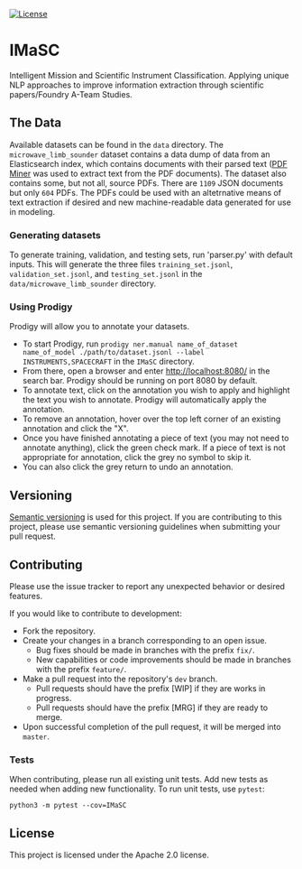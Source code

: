 [![License](https://img.shields.io/badge/License-Apache%202.0-blue.svg)](https://opensource.org/licenses/Apache-2.0)


# IMaSC

Intelligent Mission and Scientific Instrument Classification. Applying unique NLP approaches to improve information extraction through scientific papers/Foundry A-Team Studies.

## The Data

Available datasets can be found in the `data` directory. The `microwave_limb_sounder` dataset contains a data dump of data from an Elasticsearch index, which contains documents with their parsed text ([PDF Miner](https://github.com/euske/pdfminer) was used to extract text from the PDF documents). The dataset also contains some, but not all, source PDFs. There are `1109` JSON documents but only `604` PDFs. The PDFs could be used with an altetrnative means of text extraction if desired and new machine-readable data generated for use in modeling.

### Generating datasets

To generate training, validation, and testing sets, run 'parser.py' with default inputs. This will generate the three files `training_set.jsonl`, `validation_set.jsonl`, and `testing_set.jsonl` in the 
`data/microwave_limb_sounder` directory.

### Using Prodigy

Prodigy will allow you to annotate your datasets. 
- To start Prodigy, run `prodigy ner.manual name_of_dataset name_of_model ./path/to/dataset.jsonl --label INSTRUMENTS,SPACECRAFT` in the `IMaSC` directory. 
- From there, open a browser and enter [http://localhost:8080/](http://localhost:8080/) in 
the search bar. Prodigy should be running on port 8080 by default. 
- To annotate text, click on the annotation you wish to apply and highlight the text you wish to annotate. 
Prodigy will automatically apply the annotation. 
- To remove an annotation, hover over the top left corner of an existing annotation 
and click the "X". 
- Once you have finished annotating a piece of text (you may not need to annotate anything), 
click the green check mark. If a piece of text is not appropriate for annotation, 
click the grey no symbol to skip it.
- You can also click the grey return to undo an annotation.
## Versioning

[Semantic versioning](https://semver.org/) is used for this project. If you are contributing to this project, please use semantic versioning guidelines when submitting your pull request.

## Contributing

Please use the issue tracker to report any unexpected behavior or desired features.

If you would like to contribute to development:
- Fork the repository.
- Create your changes in a branch corresponding to an open issue.
    - Bug fixes should be made in branches with the prefix `fix/`.
    - New capabilities or code improvements should be made in branches with the prefix `feature/`.
- Make a pull request into the repository's `dev` branch.
    - Pull requests should have the prefix [WIP] if they are works in progress.
    - Pull requests should have the prefix [MRG] if they are ready to merge.
- Upon successful completion of the pull request, it will be merged into `master`.

### Tests
When contributing, please run all existing unit tests. Add new tests as needed 
when adding new functionality. To run unit tests, use `pytest`:

```
python3 -m pytest --cov=IMaSC
```

## License
This project is licensed under the Apache 2.0 license.
